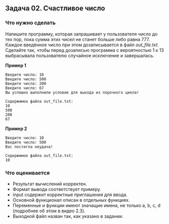 ## Задача 02. Счастливое число
### Что нужно сделать
Напишите программу, которая запрашивает у пользователя число до тех пор, 
пока сумма этих чисел не станет больше либо равна 777. 
Каждое введённое число при этом дозаписывается в файл *out_file.txt*. 
Сделайте так, чтобы перед дозаписью программа с вероятностью 1 к 13 выбрасывала пользователю случайное исключение и завершалась.

**Пример 1**
```
Введите число: 10
Введите число: 500
Введите число: 200
Введите число: 67
Вы успешно выполнили условие для выхода из порочного цикла!

Содержимое файла out_file.txt:
10
500
200
67
```
**Пример 2**
```
Введите число: 10
Введите число: 500
Вас постигла неудача!

Содержимое файла out_file.txt:
10
```
### Что оценивается
- Результат вычислений корректен.
- Формат вывода соответствует примеру.
- input содержит корректные приглашения для ввода. 
- Основной функционал описан в отдельных функциях.
- Переменные и функции имеют значащие имена, не только a, b, c, d (подробнее об этом в видео 2.3).
- Выходной файл назван так, как указано в задании.

